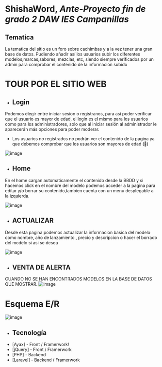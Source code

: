 # ShishaWord, _Ante-Proyecto fin de grado 2 DAW IES Campanillas_

## Tematica

La tematica del sitio es un foro sobre cachimbas y a la vez tener una gran base de datos. Pudiendo añadir así los usuarios subir los diferentes modelos,marcas,sabores, mezclas, etc, siendo siempre verificados por un admin para comprobar el contenido de la información subido

# TOUR POR EL SITIO WEB

- ## Login
Podemos elegir entre iniciar sesion o registranos, para así poder verificar que el usuario es mayor de edad, el login es el mismo para los usuarios como para los administradores, solo que al iniciar sesión al administrador le aparecerán más opciones para poder moderar.

- Los usuarios no registrados no podrán ver el contenido de la pagina ya que debemos comprobar que los usuarios son mayores de edad (🔞)

![image](https://user-images.githubusercontent.com/55956200/145903131-807747a1-73c0-4aa7-84c6-a08aa52d23a9.png)

- ## Home
En el home cargan automaticamente el contenido desde la BBDD y si hacemos click en el nombre del modelo podemos acceder a la pagina para editar y/o borrar su contenido,tambien cuenta con un menu desplegable a la izquierda.

![image](https://user-images.githubusercontent.com/55956200/145903242-f80e1518-c04b-4dae-b0aa-1a3aa4153179.png)

- ## ACTUALIZAR
Desde esta pagina podemos actualizar la informacion basica del modelo como nombre, año de lanzamiento , precio y descripcion o hacer el borrado del modelo si asi se desea

![image](https://user-images.githubusercontent.com/55956200/145903466-d51efe57-92b7-4db7-b056-bbb0171b05fe.png)

- ## VENTA DE ALERTA
CUANDO NO SE HAN ENCONTRADOS MODELOS EN LA BASE DE DATOS QUE MOSTRAR.
![image](https://user-images.githubusercontent.com/55956200/145902407-44cfbb91-637d-4093-9ea3-3eab5d82c7e8.png)

# Esquema E/R 
![image](https://user-images.githubusercontent.com/55956200/161444666-cff1f433-db4f-4b4f-87fa-0132d0365ec8.png)


- ## Tecnología
- [Ayax] - Front / Framerwork!
- [jQuery] - Front / Framerwork
- [PHP] - Backend
- [Laravel] - Backend / Framerwork
